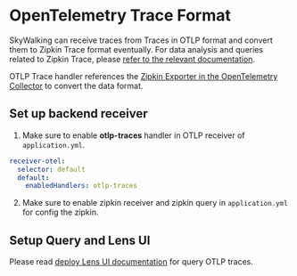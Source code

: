 # OpenTelemetry Trace Format

SkyWalking can receive traces from Traces in OTLP format and convert them to Zipkin Trace format eventually. 
For data analysis and queries related to Zipkin Trace, please [refer to the relevant documentation](./zipkin-trace.md#zipkin-query).

OTLP Trace handler references the [Zipkin Exporter in the OpenTelemetry Collector](https://opentelemetry.io/docs/specs/otel/trace/sdk_exporters/zipkin/#summary) to convert the data format.

## Set up backend receiver

1. Make sure to enable **otlp-traces** handler in OTLP receiver of `application.yml`.
```yaml
receiver-otel:
  selector: default
  default:
    enabledHandlers: otlp-traces
```

2. Make sure to enable zipkin receiver and zipkin query in `application.yml` for config the zipkin.

## Setup Query and Lens UI 

Please read [deploy Lens UI documentation](./zipkin-trace.md#lens-ui) for query OTLP traces.